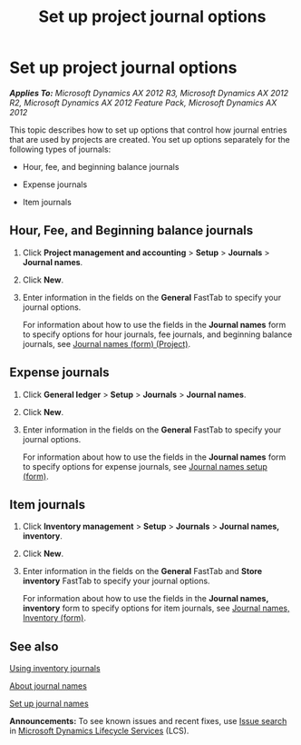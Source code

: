 ﻿---
title: Set up project journal options
TOCTitle: Set up project journal options
ms:assetid: 311bf512-4188-4ed6-a658-65764fe8adaa
ms:mtpsurl: https://technet.microsoft.com/en-us/library/Aa570046(v=AX.60)
ms:contentKeyID: 36056329
ms.date: 07/18/2014
mtps_version: v=AX.60
f1_keywords:
- beginning balance journal
- expense journal
- fee journal
- hour journal
- item journal
- journal names
- project journal name
---

# Set up project journal options 


_**Applies To:** Microsoft Dynamics AX 2012 R3, Microsoft Dynamics AX 2012 R2, Microsoft Dynamics AX 2012 Feature Pack, Microsoft Dynamics AX 2012_

This topic describes how to set up options that control how journal entries that are used by projects are created. You set up options separately for the following types of journals:

  - Hour, fee, and beginning balance journals

  - Expense journals

  - Item journals

## Hour, Fee, and Beginning balance journals

1.  Click **Project management and accounting** \> **Setup** \> **Journals** \> **Journal names**.

2.  Click **New**.

3.  Enter information in the fields on the **General** FastTab to specify your journal options.
    
    For information about how to use the fields in the **Journal names** form to specify options for hour journals, fee journals, and beginning balance journals, see [Journal names (form) (Project)](https://technet.microsoft.com/en-us/library/aa617509\(v=ax.60\)).

## Expense journals

1.  Click **General ledger** \> **Setup** \> **Journals** \> **Journal names**.

2.  Click **New**.

3.  Enter information in the fields on the **General** FastTab to specify your journal options.
    
    For information about how to use the fields in the **Journal names** form to specify options for expense journals, see [Journal names setup (form)](https://technet.microsoft.com/en-us/library/aa552517\(v=ax.60\)).

## Item journals

1.  Click **Inventory management** \> **Setup** \> **Journals** \> **Journal names, inventory**.

2.  Click **New**.

3.  Enter information in the fields on the **General** FastTab and **Store inventory** FastTab to specify your journal options.
    
    For information about how to use the fields in the **Journal names, inventory** form to specify options for item journals, see [Journal names, Inventory (form)](https://technet.microsoft.com/en-us/library/aa552692\(v=ax.60\)).

## See also

[Using inventory journals](using-inventory-journals.md)

[About journal names](about-journal-names.md)

[Set up journal names](set-up-journal-names.md)

  
**Announcements:** To see known issues and recent fixes, use [Issue search](http://go.microsoft.com/fwlink/?linkid=389258) in [Microsoft Dynamics Lifecycle Services](http://go.microsoft.com/fwlink/?linkid=306505) (LCS).

